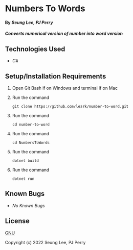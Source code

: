# Numbers To Words

#### By _Seung Lee, PJ Perry_

#### _Converts numerical version of number into word version_

## Technologies Used

* _C#_

## Setup/Installation Requirements

1. Open Git Bash if on Windows and terminal if on Mac
2. Run the command

    ``git clone https://github.com/leark/number-to-word.git``

3. Run the command

    ``cd number-to-word``

4. Run the command

    ``cd NumbersToWords``

5. Run the command

    ``dotnet build``

6. Run the command

    ``dotnet run``

## Known Bugs

* _No Known Bugs_

## License

[GNU](/LICENSE-GNU)

Copyright (c) 2022 Seung Lee, PJ Perry
